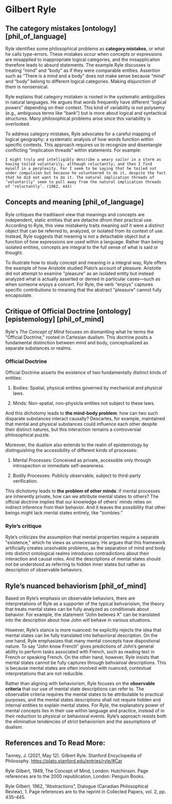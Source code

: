 # Gilbert Ryle
## The category mistakes [ontology] [phil_of_language]
Ryle identifies some philosophical problems as **category mistakes**, or what he calls type-errors. These mistakes occur when concepts or expressions are misapplied to inappropriate logical categories, and the misapplicaiton therefore leads to absurd statements. The example Ryle discusses is treating “mind” and “body” as if they were comparable entities. Assertion such as “There is a mind and a body” does not make sense because “mind” and “body” belong to different logical categories. Making disjunction of them is nonsensical. 

Ryle explains that category mistaken is rooted in the systematic ambiguities in natural languages. He argues that words frequently have different “logical powers” depending on their context. This kind of variability is not polysemy (e.g., ambiguous terms like “bank”) but is more about logical and syntactical structures. Many philosophical problems arise since this variability is overlooked. 

To address category mistakes, Ryle advocates for a careful mapping of logical geography: a systematic analysis of how words function within specific contexts. This approach requires us to recognize and disentangle conflicting “implication threads” within statements. For example:

    I might truly and intelligibly describe a weary sailor in a storm as having toiled voluntarily, although reluctantly; and then I find myself in a perplexity. For I seem to be saying that he toiled not under compulsion but because he volunteered to do it, despite the fact that he did not want to do it. The natural implication threads of ‘voluntarily’ seem to pull away from the natural implication threads of ‘reluctantly’. (1962, 443)

## Concepts and meaning [phil_of_language]
Ryle critiques the traditiaonl view that meanings and concepts are independent, static entities that are detache dfrom their practical use. According to Ryle, this view mistakenly traits meaning asif it were a distinct object that can be referred to, analyzed, or isolated from its context of use. Instead, Ryle suggests that meaning is not a detachable object but a function of how expressions are used within a language. Rather than being isolated entities, concepts are integral to the full sense of what is said or thought. 

To illustrate how to study concept and meaning in a integral way, Ryle offers the example of how Aristotle studied Plato’s account of pleasure. Aristotle did not attempt to examine "pleasure" as an isolated entity but instead analyzed what is actually asserted or denied in particular cases—such as when someone enjoys a concert. For Ryle, the verb "enjoys" captures specific contributions to meaning that the abstract "pleasure" cannot fully encapsulate.

## Critique of Official Doctrine [ontology] [epistemology] [phil_of_mind]
Ryle's *The Concept of Mind* focuses on dismantling what he terms the "Official Doctrine," rooted in Cartesian dualism. This doctrine posits a fundamental distinction between mind and body, conceptualized as separate substances or realms.

### Official Doctrine
Official Doctrine asserts the existence of two fundamentally distinct kinds of entities:
1. Bodies: Spatial, physical entities governed by mechanical and physical laws.

2. Minds: Non-spatial, non-physicla entities not subject to these laws.

And this dichotomy leads to **the mind-body problem**: how can two such disparate substances interact causally? Descartes, for example, maintained that mental and physical substances could influence each other despite their distinct natures, but this interaction remains a controversial philosophical puzzle.

Moreover, the dualism also extends to the realm of epistemology by distinguishing the accessibility of different kinds of processes:

1. Mental Processes: Conceived as private, accessible only through introspection or immediate self-awareness.

2. Bodily Processes: Publicly observable, subject to third-party verification.

This dichotomy leads to **the problem of other minds**: if mental processes are inherently private, how can we attribute mental states to others? The official doctrine implies that our knowledge of others' minds relies on indirect inference from their behavior. And it leaves the possibility that other beings might lack mental states entirely, like “zombies.”

### Ryle’s critique
Ryle’s criticizes the assumption that mental properties require a separate "existence," which he views as unnecessary. He argues that this framework artificially creates unsolvable problems, as the separation of mind and body into distinct ontological realms introduces contradictions about their interaction and causal roles. And the descriptions of mental states should not be understood as referring to hidden inner states but rather as description of observable behaviors.

## Ryle’s nuanced behaviorism [phil_of_mind]
Based on Ryle’s emphasis on observable behaviors, there are interpretations of Ryle as a supporter of the typical behvarioism, the theory that treats mental states can be fully analyzed as conditionals about behavior. For example, the statement "John believes X" can be translated into the description about how John will behave in various situations.

However, Ryle’s stance is more nuanced: he explicitly rejects the idea that mental states can be fully translated into behavrioral description. On the one hand, Ryle emphasizes that many mental concepts have dispostional nature. To say “John know French” gives predictions of John’s general ability to perform tasks associated with French, such as reading text in French or speaking French. On the other hand, however, Ryle insists that mental states cannot be fully captures through behvairoal descriptions. This is because mental states are often involved with nuanced, contextual interpretations that are not reducible. 

Rather than aligning with behaviorism, Ryle focuses on the **observable criteria** that our use of mental state descriptions can refer to. The observable criteria requires the mental states to be attributable to practical purposes, and the mental states descriptions shall not require hidden and internal entities to explain mental states. For Ryle, the explanatory power of mental concepts lies in their use within language and practice, instead of in their reduction to physical or behavioral events. Ryle’s approach resists both the eliminative tendencies of strict behaviorism and the assumptions of dualism.


## References and To Read More:
Tanney, J. (2021, May 12). Gilbert Ryle. Stanford Encyclopedia of Philosophy. https://plato.stanford.edu/entries/ryle/#Car 


Ryle Gilbert, 1949, The Concept of Mind, London: Hutchinson. Page references are to the 2000 republication, London: Penguin Books.


Ryle Gilbert, 1962, “Abstractions”, Dialogue (Canadian Philosophical Review), 1. Page references are to the reprint in Collected Papers, vol. 2, pp. 435–445.

